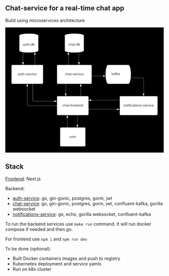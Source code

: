## Chat-service for a real-time chat app

Build using microservices architecture

![Real-Time Chat System Design](/chat.png "Real-Time Chat System Design")

## Stack

[Frontend](https://github.com/srjchsv/chat-frontend): Next js

Backend:

- [auth-service](https://github.com/srjchsv/auth-service): go, gin-gonic, postgres, gorm, jwt
- [chat-service](https://github.com/srjchsv/chat-service): go, gin-gonic, postgres, gorm, jwt, confluent-kafka, gorilla websocket
- [notifications-service](https://github.com/srjchsv/notifications-service): go, echo, gorilla websocket, confluent-kafka

To run the backend services use `make run` command. It will run docker compose if needed and then go.

For frontend use `npm i` and `npm run dev`

To be done (optional):

- Built Docker containers images and push to registry
- Kubernetes deployment and service yamls
- Run on k8s cluster
